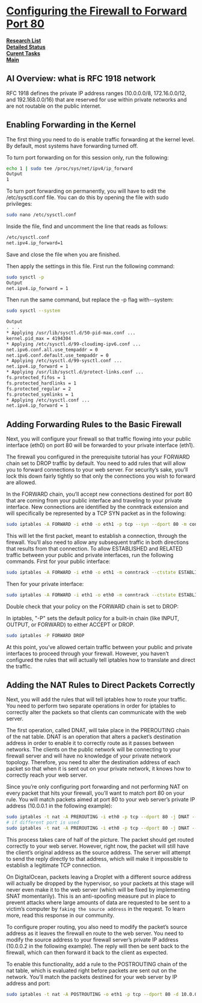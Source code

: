 # **[Configuring the Firewall to Forward Port 80](https://www.digitalocean.com/community/tutorials/how-to-forward-ports-through-a-linux-gateway-with-iptables)**

**[Research List](../../../../../research_list.md)**\
**[Detailed Status](../../../../../../a_status/detailed_status.md)**\
**[Curent Tasks](../../../../../../a_status/current_tasks.md)**\
**[Main](../../../../../../README.md)**

## AI Overview: what is RFC 1918 network

RFC 1918 defines the private IP address ranges (10.0.0.0/8, 172.16.0.0/12, and 192.168.0.0/16) that are reserved for use within private networks and are not routable on the public internet.

## Enabling Forwarding in the Kernel

The first thing you need to do is enable traffic forwarding at the kernel level. By default, most systems have forwarding turned off.

To turn port forwarding on for this session only, run the following:

```bash
echo 1 | sudo tee /proc/sys/net/ipv4/ip_forward
Output
1
```

To turn port forwarding on permanently, you will have to edit the /etc/sysctl.conf file. You can do this by opening the file with sudo privileges:

```bash
sudo nano /etc/sysctl.conf
```

Inside the file, find and uncomment the line that reads as follows:

```bash
/etc/sysctl.conf
net.ipv4.ip_forward=1
```

Save and close the file when you are finished.

Then apply the settings in this file. First run the following command:

```bash
sudo sysctl -p
Output
net.ipv4.ip_forward = 1
````

Then run the same command, but replace the -p flag with--system:

```bash
sudo sysctl --system

Output
. . .
* Applying /usr/lib/sysctl.d/50-pid-max.conf ...
kernel.pid_max = 4194304
* Applying /etc/sysctl.d/99-cloudimg-ipv6.conf ...
net.ipv6.conf.all.use_tempaddr = 0
net.ipv6.conf.default.use_tempaddr = 0
* Applying /etc/sysctl.d/99-sysctl.conf ...
net.ipv4.ip_forward = 1
* Applying /usr/lib/sysctl.d/protect-links.conf ...
fs.protected_fifos = 1
fs.protected_hardlinks = 1
fs.protected_regular = 2
fs.protected_symlinks = 1
* Applying /etc/sysctl.conf ...
net.ipv4.ip_forward = 1
```

## Adding Forwarding Rules to the Basic Firewall

Next, you will configure your firewall so that traffic flowing into your public interface (eth0) on port 80 will be forwarded to your private interface (eth1).

The firewall you configured in the prerequisite tutorial has your FORWARD chain set to DROP traffic by default. You need to add rules that will allow you to forward connections to your web server. For security’s sake, you’ll lock this down fairly tightly so that only the connections you wish to forward are allowed.

In the FORWARD chain, you’ll accept new connections destined for port 80 that are coming from your public interface and traveling to your private interface. New connections are identified by the conntrack extension and will specifically be represented by a TCP SYN packet as in the following:

```bash
sudo iptables -A FORWARD -i eth0 -o eth1 -p tcp --syn --dport 80 -m conntrack --ctstate NEW -j ACCEPT
```

This will let the first packet, meant to establish a connection, through the firewall. You’ll also need to allow any subsequent traffic in both directions that results from that connection. To allow ESTABLISHED and RELATED traffic between your public and private interfaces, run the following commands. First for your public interface:

```bash
sudo iptables -A FORWARD -i eth0 -o eth1 -m conntrack --ctstate ESTABLISHED,RELATED -j ACCEPT
```

Then for your private interface:

```bash
sudo iptables -A FORWARD -i eth1 -o eth0 -m conntrack --ctstate ESTABLISHED,RELATED -j ACCEPT
```

Double check that your policy on the FORWARD chain is set to DROP:

In iptables, "-P" sets the default policy for a built-in chain (like INPUT, OUTPUT, or FORWARD) to either ACCEPT or DROP.

```bash
sudo iptables -P FORWARD DROP
```

At this point, you’ve allowed certain traffic between your public and private interfaces to proceed through your firewall. However, you haven’t configured the rules that will actually tell iptables how to translate and direct the traffic.

## Adding the NAT Rules to Direct Packets Correctly

Next, you will add the rules that will tell iptables how to route your traffic. You need to perform two separate operations in order for iptables to correctly alter the packets so that clients can communicate with the web server.

The first operation, called DNAT, will take place in the PREROUTING chain of the nat table. DNAT is an operation that alters a packet’s destination address in order to enable it to correctly route as it passes between networks. The clients on the public network will be connecting to your firewall server and will have no knowledge of your private network topology. Therefore, you need to alter the destination address of each packet so that when it is sent out on your private network, it knows how to correctly reach your web server.

Since you’re only configuring port forwarding and not performing NAT on every packet that hits your firewall, you’ll want to match port 80 on your rule. You will match packets aimed at port 80 to your web server’s private IP address (10.0.0.1 in the following example):

```bash
sudo iptables -t nat -A PREROUTING -i eth0 -p tcp --dport 80 -j DNAT --to-destination 10.0.0.1
# if different port is used
sudo iptables -t nat -A PREROUTING -i eth0 -p tcp --dport 80 -j DNAT --to-destination 10.0.0.1:8080

```

This process takes care of half of the picture. The packet should get routed correctly to your web server. However, right now, the packet will still have the client’s original address as the source address. The server will attempt to send the reply directly to that address, which will make it impossible to establish a legitimate TCP connection.

On DigitalOcean, packets leaving a Droplet with a different source address will actually be dropped by the hypervisor, so your packets at this stage will never even make it to the web server (which will be fixed by implementing SNAT momentarily). This is an anti-spoofing measure put in place to prevent attacks where large amounts of data are requested to be sent to a victim’s computer by `faking the source address` in the request. To learn more, read this response in our community.

To configure proper routing, you also need to modify the packet’s source address as it leaves the firewall en route to the web server. You need to modify the source address to your firewall server’s private IP address (10.0.0.2 in the following example). The reply will then be sent back to the firewall, which can then forward it back to the client as expected.

To enable this functionality, add a rule to the POSTROUTING chain of the nat table, which is evaluated right before packets are sent out on the network. You’ll match the packets destined for your web server by IP address and port:

```bash
sudo iptables -t nat -A POSTROUTING -o eth1 -p tcp --dport 80 -d 10.0.0.1 -j SNAT --to-source 10.0.0.2
```
